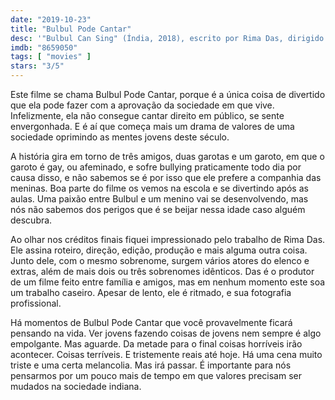 ```yaml
---
date: "2019-10-23"
title: "Bulbul Pode Cantar"
desc: '"Bulbul Can Sing" (Índia, 2018), escrito por Rima Das, dirigido por Rima Das, com Pakija Begam, Arnali Das e Manabendra Das. Escrito para o CinemAqui na cobertura da #mostrasp.'
imdb: "8659050"
tags: [ "movies" ]
stars: "3/5"
---
```

Este filme se chama Bulbul Pode Cantar, porque é a única coisa de divertido que ela pode fazer com a aprovação da sociedade em que vive. Infelizmente, ela não consegue cantar direito em público, se sente envergonhada. E é aí que começa mais um drama de valores de uma sociedade oprimindo as mentes jovens deste século.

A história gira em torno de três amigos, duas garotas e um garoto, em que o garoto é gay, ou afeminado, e sofre bullying praticamente todo dia por causa disso, e não sabemos se é por isso que ele prefere a companhia das meninas. Boa parte do filme os vemos na escola e se divertindo após as aulas. Uma paixão entre Bulbul e um menino vai se desenvolvendo, mas nós não sabemos dos perigos que é se beijar nessa idade caso alguém descubra.

Ao olhar nos créditos finais fiquei impressionado pelo trabalho de Rima Das. Ele assina roteiro, direção, edição, produção e mais alguma outra coisa. Junto dele, com o mesmo sobrenome, surgem vários atores do elenco e extras, além de mais dois ou três sobrenomes idênticos. Das é o produtor de um filme feito entre família e amigos, mas em nenhum momento este soa um trabalho caseiro. Apesar de lento, ele é ritmado, e sua fotografia profissional.

Há momentos de Bulbul Pode Cantar que você provavelmente ficará pensando na vida. Ver jovens fazendo coisas de jovens nem sempre é algo empolgante. Mas aguarde. Da metade para o final coisas horríveis irão acontecer. Coisas terríveis. E tristemente reais até hoje. Há uma cena muito triste e uma certa melancolia. Mas irá passar. É importante para nós pensarmos por um pouco mais de tempo em que valores precisam ser mudados na sociedade indiana.

